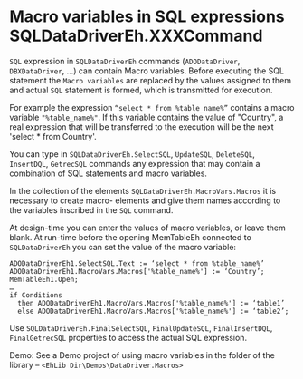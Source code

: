 # Macro variables in SQL expressions SQLDataDriverEh.XXXCommand


`SQL` expression in `SQLDataDriverEh` commands (`ADODataDriver`, `DBXDataDriver`, ...) can contain Macro variables. Before executing the SQL statement the `Macro variables` are replaced by the values assigned to them and actual `SQL` statement is formed, which is transmitted for execution.

For example the expression `“select * from %table_name%”` contains a macro variable `"%table_name%"`. If this variable contains the value of "Country", a real expression that will be transferred to the execution will be the next 'select * from Country'.

You can type in `SQLDataDriverEh.SelectSQL`, `UpdateSQL`, `DeleteSQL`, `InsertDQL`, `GetrecSQL` commands any expression that may contain a combination of SQL statements and macro variables.

In the collection of the elements `SQLDataDriverEh.MacroVars.Macros` it is necessary to create macro- elements and give them names according to the variables inscribed in the `SQL` command. 

At design-time you can enter the values of macro variables, or leave them blank.
At run-time before the opening MemTableEh connected to `SQLDataDriverEh` you can set the value of the macro variable:

```pascal:no-line-numbers
ADODataDriverEh1.SelectSQL.Text := ‘select * from %table_name%’
ADODataDriverEh1.MacroVars.Macros['%table_name%'] := ‘Country’;
MemTableEh1.Open;
…
if Conditions 
  then ADODataDriverEh1.MacroVars.Macros['%table_name%'] := ‘table1’
  else ADODataDriverEh1.MacroVars.Macros['%table_name%'] := ‘table2’;
```

Use `SQLDataDriverEh.FinalSelectSQL`, `FinalUpdateSQL`, `FinalInsertDQL`, `FinalGetrecSQL` properties to access the actual SQL expression.

Demo: See a Demo project of using macro variables in the folder of the library – `<EhLib Dir\Demos\DataDriver.Macros>`

